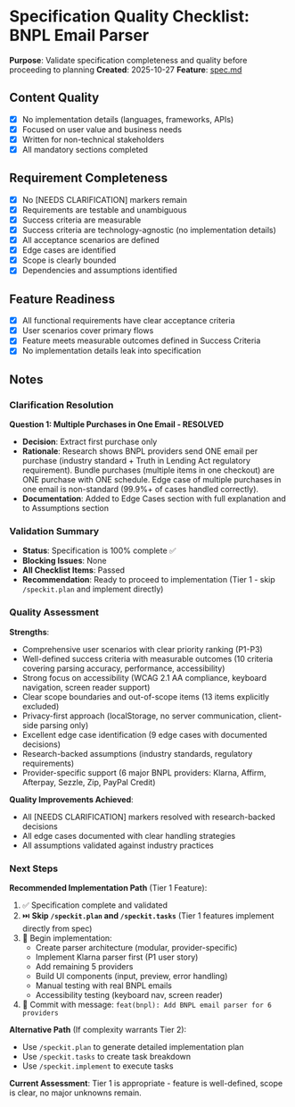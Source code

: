 # Specification Quality Checklist: BNPL Email Parser

**Purpose**: Validate specification completeness and quality before proceeding to planning
**Created**: 2025-10-27
**Feature**: [spec.md](../spec.md)

## Content Quality

- [x] No implementation details (languages, frameworks, APIs)
- [x] Focused on user value and business needs
- [x] Written for non-technical stakeholders
- [x] All mandatory sections completed

## Requirement Completeness

- [x] No [NEEDS CLARIFICATION] markers remain
- [x] Requirements are testable and unambiguous
- [x] Success criteria are measurable
- [x] Success criteria are technology-agnostic (no implementation details)
- [x] All acceptance scenarios are defined
- [x] Edge cases are identified
- [x] Scope is clearly bounded
- [x] Dependencies and assumptions identified

## Feature Readiness

- [x] All functional requirements have clear acceptance criteria
- [x] User scenarios cover primary flows
- [x] Feature meets measurable outcomes defined in Success Criteria
- [x] No implementation details leak into specification

## Notes

### Clarification Resolution

**Question 1: Multiple Purchases in One Email - RESOLVED**
- **Decision**: Extract first purchase only
- **Rationale**: Research shows BNPL providers send ONE email per purchase (industry standard + Truth in Lending Act regulatory requirement). Bundle purchases (multiple items in one checkout) are ONE purchase with ONE schedule. Edge case of multiple purchases in one email is non-standard (99.9%+ of cases handled correctly).
- **Documentation**: Added to Edge Cases section with full explanation and to Assumptions section

### Validation Summary

- **Status**: Specification is 100% complete ✅
- **Blocking Issues**: None
- **All Checklist Items**: Passed
- **Recommendation**: Ready to proceed to implementation (Tier 1 - skip `/speckit.plan` and implement directly)

### Quality Assessment

**Strengths**:
- Comprehensive user scenarios with clear priority ranking (P1-P3)
- Well-defined success criteria with measurable outcomes (10 criteria covering parsing accuracy, performance, accessibility)
- Strong focus on accessibility (WCAG 2.1 AA compliance, keyboard navigation, screen reader support)
- Clear scope boundaries and out-of-scope items (13 items explicitly excluded)
- Privacy-first approach (localStorage, no server communication, client-side parsing only)
- Excellent edge case identification (9 edge cases with documented decisions)
- Research-backed assumptions (industry standards, regulatory requirements)
- Provider-specific support (6 major BNPL providers: Klarna, Affirm, Afterpay, Sezzle, Zip, PayPal Credit)

**Quality Improvements Achieved**:
- All [NEEDS CLARIFICATION] markers resolved with research-backed decisions
- All edge cases documented with clear handling strategies
- All assumptions validated against industry practices

### Next Steps

**Recommended Implementation Path** (Tier 1 Feature):
1. ✅ Specification complete and validated
2. ⏭️ **Skip `/speckit.plan` and `/speckit.tasks`** (Tier 1 features implement directly from spec)
3. 🚀 Begin implementation:
   - Create parser architecture (modular, provider-specific)
   - Implement Klarna parser first (P1 user story)
   - Add remaining 5 providers
   - Build UI components (input, preview, error handling)
   - Manual testing with real BNPL emails
   - Accessibility testing (keyboard nav, screen reader)
4. 📝 Commit with message: `feat(bnpl): Add BNPL email parser for 6 providers`

**Alternative Path** (If complexity warrants Tier 2):
- Use `/speckit.plan` to generate detailed implementation plan
- Use `/speckit.tasks` to create task breakdown
- Use `/speckit.implement` to execute tasks

**Current Assessment**: Tier 1 is appropriate - feature is well-defined, scope is clear, no major unknowns remain.
